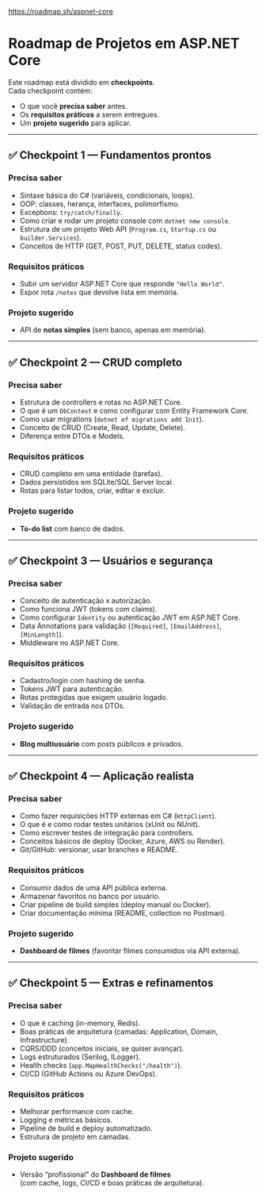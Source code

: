 https://roadmap.sh/aspnet-core

# Roadmap de Projetos em ASP.NET Core

Este roadmap está dividido em **checkpoints**.  
Cada checkpoint contém:
- O que você **precisa saber** antes.
- Os **requisitos práticos** a serem entregues.
- Um **projeto sugerido** para aplicar.

---

## ✅ Checkpoint 1 — Fundamentos prontos
### Precisa saber
- Sintaxe básica do C# (variáveis, condicionais, loops).
- OOP: classes, herança, interfaces, polimorfismo.
- Exceptions: `try/catch/finally`.
- Como criar e rodar um projeto console com `dotnet new console`.
- Estrutura de um projeto Web API (`Program.cs`, `Startup.cs` ou `builder.Services`).
- Conceitos de HTTP (GET, POST, PUT, DELETE, status codes).

### Requisitos práticos
- Subir um servidor ASP.NET Core que responde `"Hello World"`.
- Expor rota `/notes` que devolve lista em memória.

### Projeto sugerido
- API de **notas simples** (sem banco, apenas em memória).

---

## ✅ Checkpoint 2 — CRUD completo
### Precisa saber
- Estrutura de controllers e rotas no ASP.NET Core.
- O que é um `DbContext` e como configurar com Entity Framework Core.
- Como usar migrations (`dotnet ef migrations add Init`).
- Conceito de CRUD (Create, Read, Update, Delete).
- Diferença entre DTOs e Models.

### Requisitos práticos
- CRUD completo em uma entidade (tarefas).
- Dados persistidos em SQLite/SQL Server local.
- Rotas para listar todos, criar, editar e excluir.

### Projeto sugerido
- **To-do list** com banco de dados.

---

## ✅ Checkpoint 3 — Usuários e segurança
### Precisa saber
- Conceito de autenticação x autorização.
- Como funciona JWT (tokens com claims).
- Como configurar `Identity` ou autenticação JWT em ASP.NET Core.
- Data Annotations para validação (`[Required]`, `[EmailAddress]`, `[MinLength]`).
- Middleware no ASP.NET Core.

### Requisitos práticos
- Cadastro/login com hashing de senha.
- Tokens JWT para autenticação.
- Rotas protegidas que exigem usuário logado.
- Validação de entrada nos DTOs.

### Projeto sugerido
- **Blog multiusuário** com posts públicos e privados.

---

## ✅ Checkpoint 4 — Aplicação realista
### Precisa saber
- Como fazer requisições HTTP externas em C# (`HttpClient`).
- O que é e como rodar testes unitários (xUnit ou NUnit).
- Como escrever testes de integração para controllers.
- Conceitos básicos de deploy (Docker, Azure, AWS ou Render).
- Git/GitHub: versionar, usar branches e README.

### Requisitos práticos
- Consumir dados de uma API pública externa.
- Armazenar favoritos no banco por usuário.
- Criar pipeline de build simples (deploy manual ou Docker).
- Criar documentação mínima (README, collection no Postman).

### Projeto sugerido
- **Dashboard de filmes** (favoritar filmes consumidos via API externa).

---

## ✅ Checkpoint 5 — Extras e refinamentos
### Precisa saber
- O que é caching (in-memory, Redis).
- Boas práticas de arquitetura (camadas: Application, Domain, Infrastructure).
- CQRS/DDD (conceitos iniciais, se quiser avançar).
- Logs estruturados (Serilog, ILogger).
- Health checks (`app.MapHealthChecks("/health")`).
- CI/CD (GitHub Actions ou Azure DevOps).

### Requisitos práticos
- Melhorar performance com cache.
- Logging e métricas básicos.
- Pipeline de build e deploy automatizado.
- Estrutura de projeto em camadas.

### Projeto sugerido
- Versão “profissional” do **Dashboard de filmes**  
  (com cache, logs, CI/CD e boas práticas de arquitetura).
